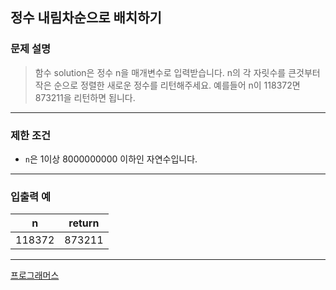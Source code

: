 ## 정수 내림차순으로 배치하기


### 문제 설명
> 함수 solution은 정수 n을 매개변수로 입력받습니다. n의 각 자릿수를 큰것부터 작은 순으로 정렬한 새로운 정수를 리턴해주세요. 예를들어 n이 118372면 873211을 리턴하면 됩니다.

---

### 제한 조건
* `n`은 1이상 8000000000 이하인 자연수입니다.

---

### 입출력 예
|   n    | return |
|:------:|:------:|
| 118372 | 873211 |
---

[프로그래머스](https://school.programmers.co.kr/learn/courses/30/lessons/12933)